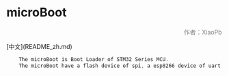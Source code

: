 # microBoot
<p align="right"><font color=gray>作者：XiaoPb</font></p>
[中文](README_zh.md)

``` c
	The microBoot is Boot Loader of STM32 Series MCU.
	The microBoot have a flash device of spi, a esp8266 device of uart, a cmd device of uart and a download device of usb.
```

